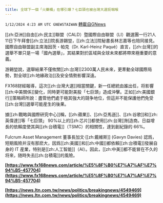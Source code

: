 ```yaml
---
title: 全球下一個「火藥桶」在哪引爆？七巨頭也被台灣大選扼咽喉
---
```

`1/12/2024 4:23 AM UTC GNEWSTAIWAN` [轉載自GNews](https://gnews.org/articles/2210978)





[[zh:亞洲]]自由[[zh:民主]]聯盟（CALD）暨國際自由聯盟（LI）觀選團一行21人11日下午拜會[[zh:立法]]院長游錫堃，[[zh:立法]]院秘書長林志嘉等也陪同接見。國際自由聯盟副主席海因茨・帕克（Dr. Karl-Heinz Paqué）直言，[[zh:台灣]]的選舉不單只是一場「國內選舉」，其結果對於區域與全球未來都將帶來極重要的意義。  

游錫堃說，選舉結果不僅攸關[[zh:台灣]]2300萬人民未來，更牽動全球國際局勢，對全球[[zh:地緣政治]]及安全情勢影響深遠。

  
  

FX168财經報導，這次[[zh:台灣大選]]相當關鍵，新一任總統由誰出任，将影響[[zh:中美關係]]變化，同時更可能對美股「七巨頭」造成沖擊。正如[[zh:美國銀行]]策略師所說：盡管他們處于極其強大的競争地位，但這并不能保護他們免受[[zh:台灣]]選舉可能産生的後果。

  

據[[zh:戰略與國際研究中心]]稱，[[zh:蘋果]]、[[zh:亞馬遜]]、[[zh:谷歌]]和[[zh:英偉達]]等「七巨頭」 90%以上的[[zh:芯片]]都使用[[zh:台灣]]制造商。日益增長的依賴度使其與[[zh:台積電]]（TSMC）的相關性，達到創紀錄的 66%。

  

Fulcrum Asset Management 董事長加文·[[zh:戴維斯]] (Gavyn Davies) 認爲，短期風險并沒有那麽大，因爲[[zh:美國]]和[[zh:中國]]都依賴[[zh:台積電]]發展自身的 IT 産業，特别是[[zh:人工智能]]（AI）。因此，[[zh:中美]]都不能冒在不久的将來，随時失去[[zh:台積電]]的風險。

**[https://www.fx168news.com/article/%E5%8F%B0%E7%A7%AF%E7%94%B5-457704](https://www.fx168news.com/article/%E5%8F%B0%E7%A7%AF%E7%94%B5-457704)**

**[https://news.ltn.com.tw/news/politics/breakingnews/4549469](https://news.ltn.com.tw/news/politics/breakingnews/4549469)**
